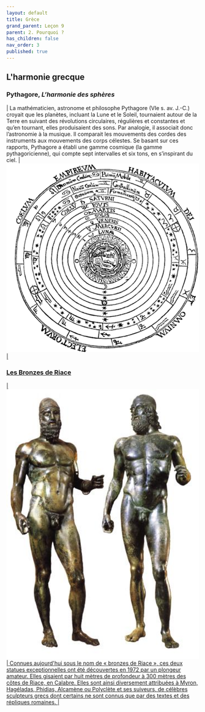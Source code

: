 ```yaml
---
layout: default
title: Grèce
grand_parent: Leçon 9
parent: 2. Pourquoi ?
has_children: false
nav_order: 3
published: true
---
```


## L'harmonie grecque

### Pythagore, *L’harmonie des sphères*   

| La mathématicien, astronome et philosophe Pythagore (VIe s. av. J.-C.) croyait que les planètes, incluant la Lune et le Soleil, tournaient autour de la Terre en suivant des révolutions circulaires, régulières et constantes et qu’en tournant, elles produisaient des sons. Par analogie, il associait donc l’astronomie à la musique. Il comparait les mouvements des cordes des instruments aux mouvements des corps célestes. Se basant sur ces rapports, Pythagore a établi une gamme cosmique (la gamme pythagoricienne), qui compte sept intervalles et six tons, en s’inspirant du ciel. | <a href="../../assets/img/art/pyth-harmonie.gif" target="_blank"><img src="../../assets/img/art/pyth-harmonie.gif" style="zoom:250%;" />   |


### Les Bronzes de Riace   


|  <a href="../../assets/img/art/bronzi.jpeg" target="_blank"><img src="../../assets/img/art/bronzi.jpeg" style="zoom:250%;" /> | Connues aujourd'hui sous le nom de « bronzes de Riace », ces deux statues exceptionnelles ont été découvertes en 1972 par un plongeur amateur. Elles gisaient par huit mètres de profondeur à 300 mètres des côtes de Riace, en Calabre. Elles sont ainsi diversement attribuées à Myron, Hagéladas, Phidias, Alcamène ou Polyclète et ses suiveurs, de célèbres sculpteurs grecs dont certains ne sont connus que par des textes et des répliques romaines. | 




